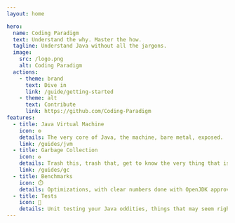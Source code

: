```yaml
---
layout: home

hero:
  name: Coding Paradigm
  text: Understand the why. Master the how.
  tagline: Understand Java without all the jargons.
  image:
    src: /logo.png
    alt: Coding Paradigm
  actions:
    - theme: brand
      text: Dive in
      link: /guide/getting-started
    - theme: alt
      text: Contribute
      link: https://github.com/Coding-Paradigm
features:
  - title: Java Virtual Machine
    icon: ⚙️
    details: The very core of Java, the machine, bare metal, exposed.
    link: /guides/jvm
  - title: Garbage Collection
    icon: ♻️
    details: Trash this, trash that, get to know the very thing that is sifting through your Java objects and recycling your heap.
    link: /guides/gc
  - title: Benchmarks
    icon: ⏱️
    details: Optimizations, with clear numbers done with OpenJDK approved methods.
  - title: Tests
    icon: 📝
    details: Unit testing your Java oddities, things that may seem right but are actually wrong.
---
```


<style>
  :root {
    --vp-home-hero-name-color: transparent;
    --vp-home-hero-name-background: -webkit-linear-gradient(120deg, #5782C7, #ED536A);

    /* --vp-home-hero-image-background-image: -webkit-linear-gradient(60deg, #5782C7, #ED536A);
    --vp-home-hero-image-filter: blur(44px); */
  }
</style>